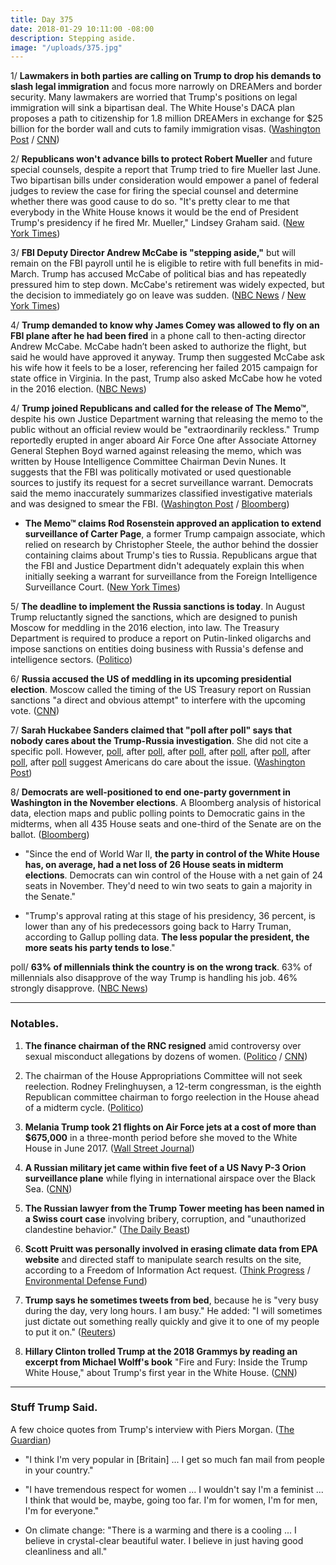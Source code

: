 ```yaml
---
title: Day 375
date: 2018-01-29 10:11:00 -08:00
description: Stepping aside.
image: "/uploads/375.jpg"
---
```


1/ **Lawmakers in both parties are calling on Trump to drop his demands to slash legal immigration** and focus more narrowly on DREAMers and border security. Many lawmakers are worried that Trump's positions on legal immigration will sink a bipartisan deal. The White House's DACA plan proposes a path to citizenship for 1.8 million DREAMers in exchange for $25 billion for the border wall and cuts to family immigration visas. ([Washington Post](https://www.washingtonpost.com/politics/lawmakers-call-on-trump-to-drop-bid-for-legal-immigration-cuts/2018/01/28/2ad231b8-0458-11e8-8777-2a059f168dd2_story.html?utm_term=.385ddf7d5997) / [CNN](https://www.cnn.com/2018/01/29/politics/daca-deal-reality/index.html))

2/ **Republicans won't advance bills to protect Robert Mueller** and future special counsels, despite a report that Trump tried to fire Mueller last June. Two bipartisan bills under consideration would empower a panel of federal judges to review the case for firing the special counsel and determine whether there was good cause to do so. "It's pretty clear to me that everybody in the White House knows it would be the end of President Trump's presidency if he fired Mr. Mueller," Lindsey Graham said. ([New York Times](https://www.nytimes.com/2018/01/28/us/politics/republicans-mueller-special-counsel-legislation.html))

3/ **FBI Deputy Director Andrew McCabe is "stepping aside,"** but will remain on the FBI payroll until he is eligible to retire with full benefits in mid-March. Trump has accused McCabe of political bias and has repeatedly pressured him to step down. McCabe's retirement was widely expected, but the decision to immediately go on leave was sudden. ([NBC News](https://www.nbcnews.com/politics/politics-news/fbi-deputy-director-andrew-mccabe-stepping-down-n842176) / [New York Times](https://www.nytimes.com/2018/01/29/us/politics/andrew-mccabe-fbi.html))

4/ **Trump demanded to know why James Comey was allowed to fly on an FBI plane after he had been fired** in a phone call to then-acting director Andrew McCabe. McCabe hadn’t been asked to authorize the flight, but said he would have approved it anyway. Trump then suggested McCabe ask his wife how it feels to be a loser, referencing her failed 2015 campaign for state office in Virginia. In the past, Trump also asked McCabe how he voted in the 2016 election. ([NBC News](https://www.nbcnews.com/politics/donald-trump/trump-s-gripes-against-mccabe-included-wife-s-politics-comey-n842161))

4/ **Trump joined Republicans and called for the release of The Memo™**, despite his own Justice Department warning that releasing the memo to the public without an official review would be "extraordinarily reckless." Trump reportedly erupted in anger aboard Air Force One after Associate Attorney General Stephen Boyd warned against releasing the memo, which was written by House Intelligence Committee Chairman Devin Nunes. It suggests that the FBI was politically motivated or used questionable sources to justify its request for a secret surveillance warrant. Democrats said the memo inaccurately summarizes classified investigative materials and was designed to smear the FBI. ([Washington Post](https://www.washingtonpost.com/politics/trump-sought-release-of-classified-russia-memo-putting-him-at-odds-with-justice-department/2018/01/27/a00f2a4c-02bb-11e8-9d31-d72cf78dbeee_story.html?utm_term=.4a48b5492a69) / [Bloomberg](https://www.bloomberg.com/news/articles/2018-01-29/on-flight-to-davos-trump-erupted-over-doj-role-in-russia-probe))

* **The Memo™ claims Rod Rosenstein approved an application to extend surveillance of Carter Page**, a former Trump campaign associate, which relied on research by Christopher Steele, the author behind the dossier containing claims about Trump's ties to Russia. Republicans argue that the FBI and Justice Department didn't adequately explain this when initially seeking a warrant for surveillance from the Foreign Intelligence Surveillance Court. ([New York Times](https://www.nytimes.com/2018/01/28/us/politics/rod-rosenstein-carter-page-secret-memo.html))

5/ **The deadline to implement the Russia sanctions is today**. In August Trump reluctantly signed the sanctions, which are designed to punish Moscow for meddling in the 2016 election, into law. The Treasury Department is required to produce a report on Putin-linked oligarchs and impose sanctions on entities doing business with Russia's defense and intelligence sectors. ([Politico](https://www.politico.com/story/2018/01/28/trump-russia-sanctions-deadline-373106))

6/ **Russia accused the US of meddling in its upcoming presidential election**. Moscow called the timing of the US Treasury report on Russian sanctions "a direct and obvious attempt" to interfere with the upcoming vote. ([CNN](https://www.cnn.com/2018/01/29/europe/russia-accuses-us-of-election-meddling-intl/index.html))

7/ **Sarah Huckabee Sanders claimed that "poll after poll" says that nobody cares about the Trump-Russia investigation**. She did not cite a specific poll. However, [poll](https://whatthefuckjusthappenedtoday.com/2017/04/26/Day-97/#poll-56-think-russia-tried-to-influe), after [poll](https://whatthefuckjusthappenedtoday.com/2017/10/31/day-285/#poll-49-of-voters-support-impeaching), after [poll](https://whatthefuckjusthappenedtoday.com/2017/03/06/Day-46/#poll-most-back-special-prosecutor-fo), after [poll](https://whatthefuckjusthappenedtoday.com/2017/12/22/day-337/#poll-28-of-americans-have-a-positive), after [poll](https://whatthefuckjusthappenedtoday.com/2017/11/02/day-287/#poll-49-of-americans-think-trump-lik), after [poll](https://whatthefuckjusthappenedtoday.com/2017/05/11/Day-112/#poll-54-think-trumps-abrupt-dismissa), after [poll](https://whatthefuckjusthappenedtoday.com/2017/06/07/Day-139/#poll-61-say-trump-fired-comey-to-pro) suggest Americans do care about the issue. ([Washington Post](https://www.washingtonpost.com/news/the-fix/wp/2018/01/29/polls-show-no-one-cares-about-the-russia-investigation-white-house-press-secretary-said-thats-not-true/))

8/ **Democrats are well-positioned to end one-party government in Washington in the November elections**. A Bloomberg analysis of historical data, election maps and public polling points to Democratic gains in the midterms, when all 435 House seats and one-third of the Senate are on the ballot. ([Bloomberg](https://www.bloomberg.com/graphics/2018-midterm-elections-preview/))

* "Since the end of World War II, **the party in control of the White House has, on average, had a net loss of 26 House seats in midterm elections**. Democrats can win control of the House with a net gain of 24 seats in November. They'd need to win two seats to gain a majority in the Senate."

* "Trump's approval rating at this stage of his presidency, 36 percent, is lower than any of his predecessors going back to Harry Truman, according to Gallup polling data. **The less popular the president, the more seats his party tends to lose**."

poll/ **63% of millennials think the country is on the wrong track**. 63% of millennials also disapprove of the way Trump is handling his job. 46% strongly disapprove. ([NBC News](https://www.nbcnews.com/politics/politics-news/poll-millennials-say-country-wrong-track-they-re-not-n841526))

---

### Notables.

1. **The finance chairman of the RNC resigned** amid controversy over sexual misconduct allegations by dozens of women. ([Politico](https://www.politico.com/story/2018/01/27/steve-wynn-resign-rnc-finance-chair-sexual-misconduct-accusations-373768) / [CNN](https://www.cnn.com/2018/01/27/politics/wynn-rnc-finance-chair-resigns/index.html))

2. The chairman of the House Appropriations Committee will not seek reelection. Rodney Frelinghuysen, a 12-term congressman, is the eighth Republican committee chairman to forgo reelection in the House ahead of a midterm cycle. ([Politico](https://www.politico.com/story/2018/01/29/frelinghuysen-wont-seek-reelection-374133))

3. **Melania Trump took 21 flights on Air Force jets at a cost of more than $675,000** in a three-month period before she moved to the White House in June 2017. ([Wall Street Journal](https://www.wsj.com/articles/melania-trumps-military-flights-before-her-move-to-washington-cost-more-than-675-000-1517221801))

4. **A Russian military jet came within five feet of a US Navy P-3 Orion surveillance plane** while flying in international airspace over the Black Sea. ([CNN](https://www.cnn.com/2018/01/29/politics/russia-jet-us-navy-black-sea/index.html))

5. **The Russian lawyer from the Trump Tower meeting has been named in a Swiss court case** involving bribery, corruption, and "unauthorized clandestine behavior." ([The Daily Beast](https://www.thedailybeast.com/trump-tower-russian-lawyer-natalia-veselnitskaya-exposed-in-swiss-corruption-case))

6. **Scott Pruitt was personally involved in erasing climate data from EPA website** and directed staff to manipulate search results on the site, according to a Freedom of Information Act request. ([Think Progress](https://thinkprogress.org/scott-pruitt-epa-webiste-0b4f50ef76c4/) / [Environmental Defense Fund](https://www.edf.org/media/newly-released-records-refer-pruitts-personal-involvement-removal-climate-information-epa))

7. **Trump says he sometimes tweets from bed**, because he is "very busy during the day, very long hours. I am busy." He added: "I will sometimes just dictate out something really quickly and give it to one of my people to put it on." ([Reuters](https://www.reuters.com/article/us-usa-trump-tweets/i-tweet-from-bed-sometimes-trump-says-idUSKBN1FH0YH))

8. **Hillary Clinton trolled Trump at the 2018 Grammys by reading an excerpt from Michael Wolff's book** "Fire and Fury: Inside the Trump White House," about Trump's first year in the White House. ([CNN](https://www.cnn.com/2018/01/28/entertainment/hillary-clinton-grammys-2018/index.html))

---

### Stuff Trump Said.

A few choice quotes from Trump's interview with Piers Morgan. ([The Guardian](https://www.theguardian.com/us-news/2018/jan/29/donald-trump-interview-piers-morgan-im-very-popular-in-britain-get-a-lot-of-fan-mail))

* "I think I'm very popular in \[Britain\] ... I get so much fan mail from people in your country."

* "I have tremendous respect for women ... I wouldn't say I'm a feminist ... I think that would be, maybe, going too far. I'm for women, I'm for men, I'm for everyone."

* On climate change: "There is a warming and there is a cooling ... I believe in crystal-clear beautiful water. I believe in just having good cleanliness and all."